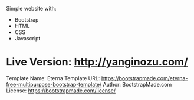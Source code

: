 Simple website with:
* Bootstrap 
* HTML
* CSS
* Javascript

# Live Version: http://yanginozu.com/

Template Name: Eterna
Template URL: https://bootstrapmade.com/eterna-free-multipurpose-bootstrap-template/
Author: BootstrapMade.com
License: https://bootstrapmade.com/license/
